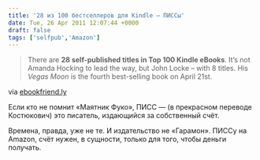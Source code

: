```yaml
---
title: '28 из 100 бестселлеров для Kindle — ПИССы'
date: Tue, 26 Apr 2011 12:07:44 +0000
draft: false
tags: ['selfpub','Amazon']
---
```


> There are **28 self-published titles in Top 100 Kindle eBooks**. It’s not Amanda Hocking to lead the way, but John Locke – with 8 titles. His _Vegas Moon_ is the fourth best-selling book on April 21st.

via [ebookfriend.ly](http://ebookfriend.ly/2011/04/21/top-self-published-books-in-kindle-store-april-21st-2011/)

Если кто не помнит «Маятник Фуко», ПИСС — (в прекрасном переводе Костюкович) это писатель, издающийся за собственный счёт.

Времена, правда, уже не те. И издательство не «Гарамон». ПИССу на Amazon, счёт нужен, в сущности, только для того, чтобы деньги получать.